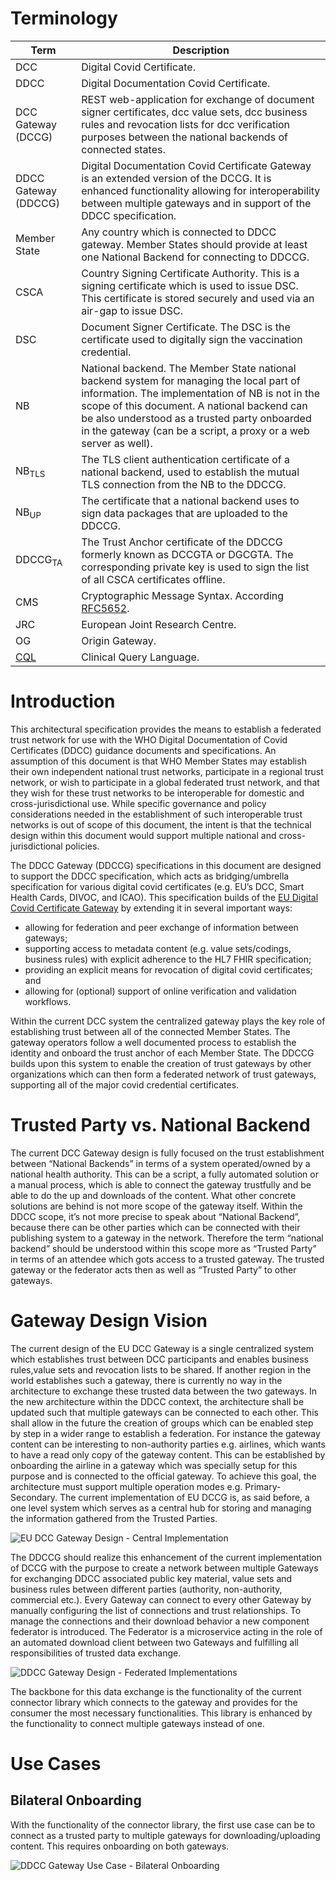 # Terminology



|Term     |       Description       | 
|---------|--------------------------|
|DCC |   Digital Covid Certificate.|
|DDCC|Digital Documentation Covid Certificate.|
|DCC Gateway (DCCG) |REST web-application for exchange of document signer certificates, dcc value sets, dcc business rules and revocation lists for dcc verification purposes between the national backends of connected states.|
|DDCC Gateway (DDCCG)|Digital Documentation Covid Certificate Gateway is an extended version of the DCCG. It is enhanced functionality allowing for interoperability between multiple gateways and in support of the DDCC specification.|
|Member State| Any country which is connected to DDCC gateway. Member States should provide at least one National Backend for connecting to DDCCG.
|CSCA |Country Signing Certificate Authority. This is a signing certificate which is used to issue DSC. This certificate is stored securely and used via an air-gap to issue DSC.|
|DSC| Document Signer Certificate.  The DSC is the certificate used to digitally sign the vaccination credential. |
|NB|National backend. The Member State national backend system for managing the local part of information. The implementation of NB is not in the scope of this document. A national backend can be also understood as a trusted party onboarded in the gateway (can be a script, a proxy or a web server as well).|
|NB<sub>TLS</sub>|The TLS client authentication certificate of a national backend, used to establish the mutual TLS connection from the NB to the DDCCG.|
|NB<sub>UP</sub>|The certificate that a national backend uses to sign data packages that are uploaded to the DDCCG.|
|DDCCG<sub>TA</sub>|The Trust Anchor certificate of the DDCCG formerly known as DCCGTA or DGCGTA. The corresponding private key is used to sign the list of all CSCA certificates offline.|
|CMS| Cryptographic Message Syntax. According [RFC5652](https://datatracker.ietf.org/doc/html/rfc5652).|
|JRC|European Joint Research Centre.|
|OG|Origin Gateway.|
|[CQL](https://cql.hl7.org/)|Clinical Query Language.|

# Introduction
This architectural specification provides the means to establish a federated trust network for use with the WHO Digital Documentation of Covid Certificates (DDCC) guidance documents and specifications.   An assumption of this document is that WHO Member States may establish their own independent national trust networks, participate in a regional trust network, or wish to participate in a global federated trust network, and that they wish for these trust networks to be interoperable for domestic and cross-jurisdictional use.   While specific governance and policy considerations needed in the establishment of such interoperable trust networks is out of scope of this document, the intent is that the technical design within this document would support multiple national and cross-jurisdictional policies.  

The DDCC Gateway (DDCCG) specifications in this document are designed to support the DDCC specification, which acts as bridging/umbrella specification for various digital covid certificates (e.g. EU’s DCC, Smart Health Cards, DIVOC, and ICAO).  This specification builds of the [EU Digital Covid Certificate Gateway](https://ec.europa.eu/health/sites/default/files/ehealth/docs/digital-green-certificates_v2_en.pdf) by extending it in several important ways:
- allowing for federation and peer exchange of information between gateways;
- supporting access to metadata content (e.g. value sets/codings, business rules) with explicit adherence to the HL7 FHIR specification;
- providing an explicit means for revocation of digital covid certificates; and
- allowing for (optional) support of online verification and validation workflows.

Within the current DCC system the centralized gateway plays the key role of establishing  trust between all of the connected Member States. The gateway operators follow a well documented process to establish the identity and onboard the trust anchor of each Member State. The DDCCG builds upon this system to enable the creation of trust gateways by other organizations which can then form a federated network of trust gateways, supporting all of the major covid credential certificates.

# Trusted Party vs. National Backend
The current DCC Gateway design is fully focused on the trust establishment between “National Backends” in terms of a system operated/owned by a national health authority. This can be a script, a fully automated solution or a manual process, which is able to connect the gateway trustfully and be able to do the up and downloads of the content. What other concrete solutions are behind is not more scope of the gateway itself. Within the DDCC scope, it’s not more precise to speak about “National Backend”, because there can be other parties which can be connected with their publishing system to a gateway in the network. Therefore the term “national backend” should be understood within this scope more as “Trusted Party” in terms of an attendee which gots access to a trusted gateway. The trusted gateway or the federator acts then as well as “Trusted Party” to other gateways.

# Gateway Design Vision
The current design of the EU DCC Gateway is a single centralized system which establishes trust between DCC participants and enables business rules,value sets and revocation lists to be shared. If another region in the world establishes such a gateway, there is currently no way in the architecture to exchange these trusted data between the two gateways. In the new architecture within the DDCC context, the architecture shall be updated such that multiple gateways can be connected to each other. This shall allow in the future the creation of groups which can be enabled step by step in a wider range to establish a federation. For instance the gateway content can be interesting to non-authority parties e.g. airlines, which wants to have a read only copy of the gateway content. This can be established by onboarding the airline in a gateway which was specially setup for this purpose and is connected to the official gateway. To achieve this goal, the architecture must support multiple operation modes e.g. Primary-Secondary. 
The current implementation of EU DCCG is, as said before, a one level system which serves as a central hub for storing and managing the information gathered from the Trusted Parties.


![EU DCC Gateway Design - Central Implementation](pictures/architecture/CurrentView.drawio.png)

The  DDCCG should realize this enhancement of the current implementation of DCCG with the purpose to create a network between multiple  Gateways for exchanging DDCC associated public key material, value sets and business rules between different parties (authority, non-authority, commercial etc.). Every Gateway can connect to every other Gateway by manually configuring the list of connections and trust relationships. To manage the connections and their download behavior a new component federator is introduced. The Federator is a microservice acting in the role of an automated download client between two Gateways and fulfilling all responsibilities of trusted data exchange. 

![DDCC Gateway Design - Federated Implementations](pictures/architecture/ArchitectureVision.drawio.png)

The backbone for this data exchange is the functionality of the current connector library which connects to the gateway and provides for the consumer the most necessary functionalities. This library is enhanced by the functionality to connect multiple gateways instead of one.

# Use Cases
## Bilateral Onboarding
With the functionality of the connector library, the first use case can be to connect as a trusted party to multiple gateways for downloading/uploading content. This requires onboarding on both gateways. 

![DDCC Gateway Use Case - Bilateral Onboarding](pictures/architecture/ArchitectureVision.drawio.png)




